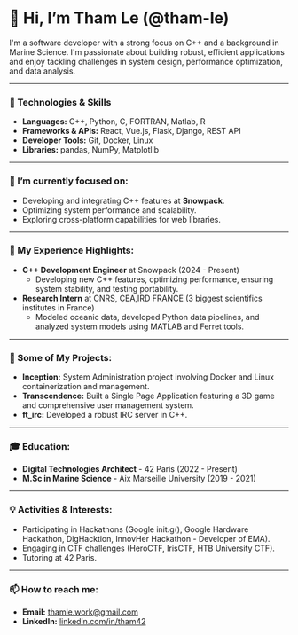 # 👋 Hi, I’m Tham Le (@tham-le)

I'm a software developer with a strong focus on C++ and a background in Marine Science. I'm passionate about building robust, efficient applications and enjoy tackling challenges in system design, performance optimization, and data analysis.

---

### 🔧 Technologies & Skills

*   **Languages:** C++, Python, C, FORTRAN, Matlab, R
*   **Frameworks & APIs:** React, Vue.js, Flask, Django, REST API
*   **Developer Tools:** Git, Docker, Linux
*   **Libraries:** pandas, NumPy, Matplotlib

---

### 🔭 I’m currently focused on:

*   Developing and integrating C++ features at **Snowpack**.
*   Optimizing system performance and scalability.
*   Exploring cross-platform capabilities for web libraries.

---

### 🌱 My Experience Highlights:

*   **C++ Development Engineer** at Snowpack (2024 - Present)
    *   Developing new C++ features, optimizing performance, ensuring system stability, and testing portability.
*   **Research Intern** at CNRS, CEA,IRD FRANCE (3 biggest scientifics institutes in France) 
    *   Modeled oceanic data, developed Python data pipelines, and analyzed system models using MATLAB and Ferret tools.

---

### 🚀 Some of My Projects:

*   **Inception:** System Administration project involving Docker and Linux containerization and management.
*   **Transcendence:** Built a Single Page Application featuring a 3D game and comprehensive user management system.
*   **ft_irc:** Developed a robust IRC server in C++.


---

### 🎓 Education:

*   **Digital Technologies Architect** - 42 Paris (2022 - Present)
*   **M.Sc in Marine Science** - Aix Marseille University (2019 - 2021)

---

### 💡 Activities & Interests:

*   Participating in Hackathons (Google init.g(), Google Hardware Hackathon, DigHacktion, InnovHer Hackathon - Developer of EMA).
*   Engaging in CTF challenges (HeroCTF, IrisCTF, HTB University CTF).
*   Tutoring at 42 Paris.

---

### 📫 How to reach me:

*   **Email:** [thamle.work@gmail.com](mailto:thamle.work@gmail.com)
*   **LinkedIn:** [linkedin.com/in/tham42](https://linkedin.com/in/tham42)
